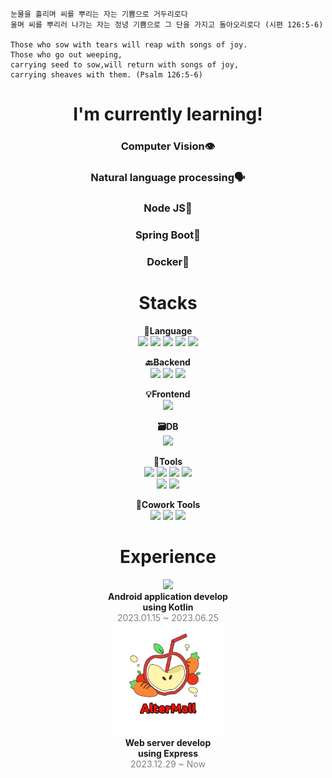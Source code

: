 <div align="left">

~~~
눈물을 흘리며 씨를 뿌리는 자는 기쁨으로 거두리로다
울며 씨를 뿌리러 나가는 자는 정녕 기쁨으로 그 단을 가지고 돌아오리로다 (시편 126:5-6)

Those who sow with tears will reap with songs of joy.
Those who go out weeping,
carrying seed to sow,will return with songs of joy,
carrying sheaves with them. (Psalm 126:5-6)
~~~

</div>

<div align="center">
    
# I'm currently learning!
### **Computer Vision**👁️

### **Natural language processing**🗣️

### **Node JS**🔨

### **Spring Boot**🌱

### **Docker🐳**

# Stacks
<p align="center" display="inline-block">
    <strong>🔡Language</strong> 
    <br>
        <img src="https://img.shields.io/badge/JAVA-007396?style=for-the-badge&logo=JAVA&logoColor=white"> 
        <img src="https://img.shields.io/badge/Python-3776AB?style=for-the-badge&logo=Python&logoColor=white">
        <img src="https://img.shields.io/badge/javascript-F7DF1E?style=for-the-badge&logo=javascript&logoColor=black">
        <img src="https://img.shields.io/badge/kotlin-7F52FF?style=for-the-badge&logo=kotlin&logoColor=black">
        <img src="https://img.shields.io/badge/C++-00599C?style=for-the-badge&logo=cplusplus&logoColor=black">
    </br>
</p>

<p align="center" display="inline-block">
    <strong>🔙Backend</strong>
    <br>
        <img src="https://img.shields.io/badge/Spring-6DB33F?style=for-the-badge&logo=Spring&logoColor=white">
        <img src="https://img.shields.io/badge/SpringBoot-6DB33F?style=for-the-badge&logo=SpringBoot&logoColor=white">
        <img src="https://img.shields.io/badge/Express.JS-339933?style=for-the-badge&logo=express&logoColor=white">
    </br>
</p>

<p align="center" display="inline-block">
    <strong>💡Frontend</strong>
    <br>
    <img src="https://img.shields.io/badge/React-61DAFB?style=for-the-badge&logo=React&logoColor=white">
    </br>
</p>

<p align="center" display="inline-block">
    <strong>🗃️DB</strong>
    <br>
        <img src="https://img.shields.io/badge/MySQL-4479A1?style=for-the-badge&logo=mysql&logoColor=white">
    </br>
</p>

<p align="center" display="inline-block">
    <strong>🔨Tools</strong> 
    <br>
        <img src="https://img.shields.io/badge/IntelliJ-000000?style=for-the-badge&logo=IntelliJ IDEA&logoColor=white">
        <img src="https://img.shields.io/badge/VScode-007ACC?style=for-the-badge&logo=visualstudiocode&logoColor=white">
        <img src="https://img.shields.io/badge/Android Studio-3DDC84?style=for-the-badge&logo=androidstudio&logoColor=white">
        <img src="https://img.shields.io/badge/postman-FF6C37?style=for-the-badge&logo=Postman&logoColor=white">
    <br>
        <img src="https://img.shields.io/badge/MySQL Workbench-4479A1?style=for-the-badge&logo=mysql&logoColor=white">
        <img src="https://img.shields.io/badge/SwaggerUi-85EA2D?style=for-the-badge&logo=swagger&logoColor=white">
</p>

<p align="center" display="inline-block">
    <strong>👏Cowork Tools</strong>
    <br>
    <img src="https://img.shields.io/badge/Github-000000?style=for-the-badge&logo=github&logoColor=white">
    <img src="https://img.shields.io/badge/Notion-000000?style=for-the-badge&logo=notion&logoColor=white">
    <img src="https://img.shields.io/badge/Slack-4A154B?style=for-the-badge&logo=slack&logoColor=white">
    </br>
</p>

</div>

<div align="center">

# Experience

<div align=center>
 <a href="https://www.23haru.com">
  <img src="https://avatars.githubusercontent.com/u/126999366" height="90"/>
 </a>
 <div><strong>Android application develop</strong></div>
 <div><strong>using Kotlin</strong></div>
 <div style='color:gray'>2023.01.15 ~ 2023.06.25</div>
</div>
     
<div align=center>
 <a href="https://altermall.shop">
  <img src="./static/alterMallIcon.jpeg" height="180"/>
 </a>
 <div><strong>Web server develop </strong></div>
 <div><strong>using Express</strong></div>
 <div style='color:gray'>2023.12.29 ~ Now</div>
</div>
 
<!---![Topadonijah's GitHub stats](https://github-readme-stats.vercel.app/api?username=Topadonijah&show_icons=true&theme=radical)--->
<!--- [![Solved.ac 프로필](http://mazassumnida.wtf/api/v2/generate_badge?boj=tasong12)](https://solved.ac/tasong12) --->

</div>

<!---
Topadonijah/Topadonijah is a ✨ special ✨ repository because its `README.md` (this file) appears on your GitHub profile.
You can click the Preview link to take a look at your changes.
--->
